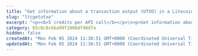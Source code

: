 ```yaml
---
title: "Get information about a transaction output (UTXO) in a Litecoin transaction"
slug: "ltcgetutxo"
excerpt: "<p><b>5 credits per API call</b></p>\n<p>Get information about a transaction output in a transaction and check whether this output is a UTXO or has been spent.</p>\n<p>\"UTXO\" stands for \"Unspent Transaction Output\". A UTXO is the amount of LTC that remains at a Litecoin address after a cryptocurrency transaction involving this address has been performed. The UTXO can then be used as input for a new cryptocurrency transaction. For more information the UTXO, see the <a href=\"https://developer.bitcoin.org/devguide/transactions.html\" target=\"_blank\">Bitcoin user documentation</a>.</p>\n<ul>\n<li>If the transaction output is an UTXO, the API returns data about it.</li>\n<li>If the transaction output has been spent and there is no UTXO to return, the API returns an error with the <code>404</code> response code.</li>\n</ul>\n<br />Examples of using this endpoint with the Tatum JS SDK can be found in <a href=\"https://github.com/tatumio/tatum-js/tree/v2/examples/ltc-example/src/app/ltc.blockchain.example.ts\" target=\"_blank\">Tatum LTC SDK</a>."
category: 65c0c8c6ba99f1006df40d7a
hidden: false
createdAt: "Mon Feb 05 2024 11:38:51 GMT+0000 (Coordinated Universal Time)"
updatedAt: "Mon Feb 05 2024 11:38:51 GMT+0000 (Coordinated Universal Time)"
---
```

